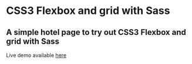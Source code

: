 # CSS3 Flexbox and grid with Sass

## A simple hotel page to try out CSS3 Flexbox and grid with Sass

Live demo available <a href="http://krusharski.com/demos/sass-hotel-site-homepage/">here</a>
